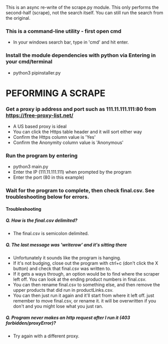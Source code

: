 This is an async re-write of the scrape.py module. This only performs the second-half (scrape), not the search itself. You can still run the search from the original.

### This is a command-line utility - first open cmd
- In your windows search bar, type in 'cmd' and hit enter.

### Install the module dependencies with python via Entering in your cmd/terminal
- python3 pipinstaller.py

# PEFORMING A SCRAPE
### Get a proxy ip address and port such as **111.11.111.111:80** from https://free-proxy-list.net/
- A US based proxy is ideal
- You can click the Https table header and it will sort either way
- Confirm the Https column value is 'Yes'
- Confirm the Anonymity column value is 'Anonymous'

### Run the program by entering
- python3 main.py
- Enter the IP (111.11.111.111) when prompted by the program
- Enter the port (80 in this example)

### Wait for the program to complete, then check final.csv. See troubleshooting below for errors.

#### Troubleshooting

##### Q. How is the final.csv delimited?
- The final.csv is semicolon delimited.

##### Q. The last message was 'writerow' and it's sitting there
- Unfortunately it sounds like the program is hanging. 
- If it's not budging, close out the program with ctrl+c (don't click the X button) and check that final.csv was written to.
- If it gets a ways through, an option would be to find where the scraper left off. You can look at the ending product numbers in final.csv. 
- You can then rename final.csv to something else, and then remove the upper products that did run in productLinks.csv.
- You can then just run it again and it'll start from where it left off. just remember to move final.csv, or rename it. it will be overwritten if you don't and you might lose what you just ran.

##### Q. Program never makes an http request after I run it (403 forbidden/proxyError)? 
- Try again with a different proxy.